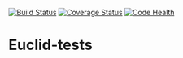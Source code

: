 [![Build Status](https://travis-ci.org/sgongar/Euclid-tests.svg?branch=elvis_development)](https://travis-ci.org/sgongar/Euclid-tests) [![Coverage Status](https://coveralls.io/repos/github/sgongar/Euclid-tests/badge.svg?branch=elvis_development)](https://coveralls.io/github/sgongar/Euclid-tests?branch=elvis_development) [![Code Health](https://landscape.io/github/sgongar/Euclid-tests/elvis_development/landscape.svg?style=flat)](https://landscape.io/github/sgongar/Euclid-tests/elvis_development)

# Euclid-tests